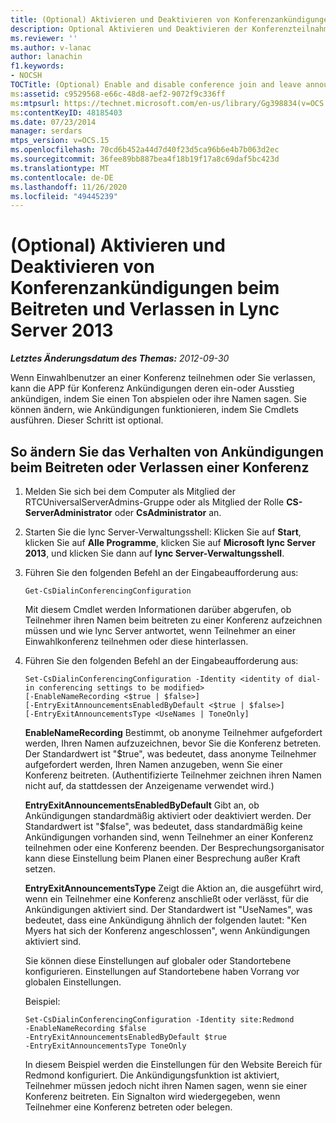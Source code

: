 ```yaml
---
title: (Optional) Aktivieren und Deaktivieren von Konferenzankündigungen beim Beitreten und Verlassen
description: Optional Aktivieren und Deaktivieren der Konferenzteilnahme und des Belassens von Ankündigungen
ms.reviewer: ''
ms.author: v-lanac
author: lanachin
f1.keywords:
- NOCSH
TOCTitle: (Optional) Enable and disable conference join and leave announcements
ms:assetid: c9529568-e66c-48d8-aef2-9072f9c336ff
ms:mtpsurl: https://technet.microsoft.com/en-us/library/Gg398834(v=OCS.15)
ms:contentKeyID: 48185403
ms.date: 07/23/2014
manager: serdars
mtps_version: v=OCS.15
ms.openlocfilehash: 70cd6b452a44d7d40f23d5ca96b6e4b7b063d2ec
ms.sourcegitcommit: 36fee89bb887bea4f18b19f17a8c69daf5bc423d
ms.translationtype: MT
ms.contentlocale: de-DE
ms.lasthandoff: 11/26/2020
ms.locfileid: "49445239"
---
```

# <a name="optional-enable-and-disable-conference-join-and-leave-announcements-in-lync-server-2013"></a>(Optional) Aktivieren und Deaktivieren von Konferenzankündigungen beim Beitreten und Verlassen in Lync Server 2013

<div data-xmlns="http://www.w3.org/1999/xhtml">

<div class="topic" data-xmlns="http://www.w3.org/1999/xhtml" data-msxsl="urn:schemas-microsoft-com:xslt" data-cs="https://msdn.microsoft.com/">

<div data-asp="https://msdn2.microsoft.com/asp">



</div>

<div id="mainSection">

<div id="mainBody">

<span> </span>

_**Letztes Änderungsdatum des Themas:** 2012-09-30_

Wenn Einwahlbenutzer an einer Konferenz teilnehmen oder Sie verlassen, kann die APP für Konferenz Ankündigungen deren ein-oder Ausstieg ankündigen, indem Sie einen Ton abspielen oder ihre Namen sagen. Sie können ändern, wie Ankündigungen funktionieren, indem Sie Cmdlets ausführen. Dieser Schritt ist optional.

<div>

## <a name="to-modify-the-conference-join-and-leave-announcement-behavior"></a>So ändern Sie das Verhalten von Ankündigungen beim Beitreten oder Verlassen einer Konferenz

1.  Melden Sie sich bei dem Computer als Mitglied der RTCUniversalServerAdmins-Gruppe oder als Mitglied der Rolle **CS-ServerAdministrator** oder **CsAdministrator** an.

2.  Starten Sie die lync Server-Verwaltungsshell: Klicken Sie auf **Start**, klicken Sie auf **Alle Programme**, klicken Sie auf **Microsoft lync Server 2013**, und klicken Sie dann auf **lync Server-Verwaltungsshell**.

3.  Führen Sie den folgenden Befehl an der Eingabeaufforderung aus:
    
        Get-CsDialinConferencingConfiguration
    
    Mit diesem Cmdlet werden Informationen darüber abgerufen, ob Teilnehmer ihren Namen beim beitreten zu einer Konferenz aufzeichnen müssen und wie lync Server antwortet, wenn Teilnehmer an einer Einwahlkonferenz teilnehmen oder diese hinterlassen.

4.  Führen Sie den folgenden Befehl an der Eingabeaufforderung aus:
    
        Set-CsDialinConferencingConfiguration -Identity <identity of dial-in conferencing settings to be modified>
        [-EnableNameRecording <$true | $false>]
        [-EntryExitAnnouncementsEnabledByDefault <$true | $false>]
        [-EntryExitAnnouncementsType <UseNames | ToneOnly]
    
    **EnableNameRecording**   Bestimmt, ob anonyme Teilnehmer aufgefordert werden, Ihren Namen aufzuzeichnen, bevor Sie die Konferenz betreten. Der Standardwert ist "$true", was bedeutet, dass anonyme Teilnehmer aufgefordert werden, Ihren Namen anzugeben, wenn Sie einer Konferenz beitreten. (Authentifizierte Teilnehmer zeichnen ihren Namen nicht auf, da stattdessen der Anzeigename verwendet wird.)
    
    **EntryExitAnnouncementsEnabledByDefault**   Gibt an, ob Ankündigungen standardmäßig aktiviert oder deaktiviert werden. Der Standardwert ist "$false", was bedeutet, dass standardmäßig keine Ankündigungen vorhanden sind, wenn Teilnehmer an einer Konferenz teilnehmen oder eine Konferenz beenden. Der Besprechungsorganisator kann diese Einstellung beim Planen einer Besprechung außer Kraft setzen.
    
    **EntryExitAnnouncementsType**   Zeigt die Aktion an, die ausgeführt wird, wenn ein Teilnehmer eine Konferenz anschließt oder verlässt, für die Ankündigungen aktiviert sind. Der Standardwert ist "UseNames", was bedeutet, dass eine Ankündigung ähnlich der folgenden lautet: "Ken Myers hat sich der Konferenz angeschlossen", wenn Ankündigungen aktiviert sind.
    
    Sie können diese Einstellungen auf globaler oder Standortebene konfigurieren. Einstellungen auf Standortebene haben Vorrang vor globalen Einstellungen.
    
    Beispiel:
    
        Set-CsDialinConferencingConfiguration -Identity site:Redmond
        -EnableNameRecording $false
        -EntryExitAnnouncementsEnabledByDefault $true
        -EntryExitAnnouncementsType ToneOnly
    
    In diesem Beispiel werden die Einstellungen für den Website Bereich für Redmond konfiguriert. Die Ankündigungsfunktion ist aktiviert, Teilnehmer müssen jedoch nicht ihren Namen sagen, wenn sie einer Konferenz beitreten. Ein Signalton wird wiedergegeben, wenn Teilnehmer eine Konferenz betreten oder belegen.

</div>

</div>

<span> </span>

</div>

</div>

</div>

